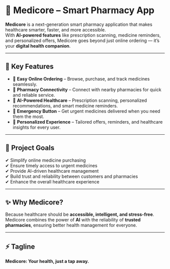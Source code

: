 # 💊 Medicore – Smart Pharmacy App

**Medicore** is a next-generation smart pharmacy application that makes healthcare smarter, faster, and more accessible.  
With **AI-powered features** like prescription scanning, medicine reminders, and personalized offers, Medicore goes beyond just online ordering — it’s your **digital health companion**.

---

## 🚀 Key Features

- 🛒 **Easy Online Ordering** – Browse, purchase, and track medicines seamlessly.
- 🤝 **Pharmacy Connectivity** – Connect with nearby pharmacies for quick and reliable service.
- 🤖 **AI-Powered Healthcare** – Prescription scanning, personalized recommendations, and smart medicine reminders.
- 🚨 **Emergency Button** – Get urgent medicines delivered when you need them the most.
- 🎯 **Personalized Experience** – Tailored offers, reminders, and healthcare insights for every user.

---

## 🎯 Project Goals

✔ Simplify online medicine purchasing  
✔ Ensure timely access to urgent medicines  
✔ Provide AI-driven healthcare management  
✔ Build trust and reliability between customers and pharmacies  
✔ Enhance the overall healthcare experience

---

## ✨ Why Medicore?

Because healthcare should be **accessible, intelligent, and stress-free**.  
Medicore combines the power of **AI** with the reliability of **trusted pharmacies**, ensuring better health management for everyone.

---

## ⚡ Tagline

**Medicore: Your health, just a tap away.**
